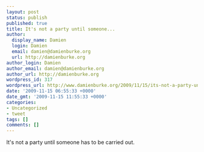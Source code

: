 ```yaml
---
layout: post
status: publish
published: true
title: It's not a party until someone...
author:
  display_name: Damien
  login: Damien
  email: damien@damienburke.org
  url: http://damienburke.org
author_login: Damien
author_email: damien@damienburke.org
author_url: http://damienburke.org
wordpress_id: 317
wordpress_url: http://www.damienburke.org/2009/11/15/its-not-a-party-until-someone/
date: '2009-11-15 06:55:33 +0000'
date_gmt: '2009-11-15 11:55:33 +0000'
categories:
- Uncategorized
- tweet
tags: []
comments: []
---
```

<p>It's not a party until someone has to be carried out.</p>
